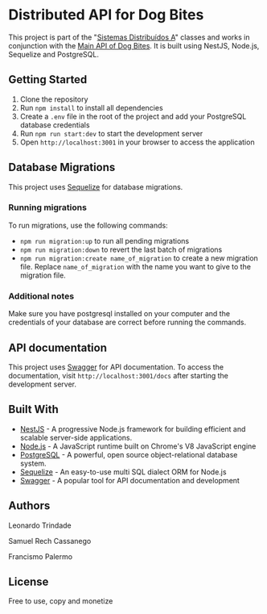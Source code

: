 # Distributed API for Dog Bites

This project is part of the "[Sistemas Distribuídos A](https://github.com/sistemas-distribuidos-ufsm)" classes and works in conjunction with the [Main API of Dog Bites](https://github.com/sistemas-distribuidos-ufsm/main-api). It is built using NestJS, Node.js, Sequelize and PostgreSQL.

## Getting Started

1. Clone the repository
2. Run `npm install` to install all dependencies
3. Create a `.env` file in the root of the project and add your PostgreSQL database credentials 
4. Run `npm run start:dev` to start the development server
5. Open `http://localhost:3001` in your browser to access the application

## Database Migrations

This project uses [Sequelize](https://sequelize.org/) for database migrations.

### Running migrations

To run migrations, use the following commands:

- `npm run migration:up` to run all pending migrations
- `npm run migration:down` to revert the last batch of migrations
- `npm run migration:create name_of_migration` to create a new migration file. Replace `name_of_migration` with the name you want to give to the migration file.

### Additional notes

Make sure you have postgresql installed on your computer and the credentials of your database are correct before running the commands.

## API documentation

This project uses [Swagger](https://swagger.io/) for API documentation. To access the documentation, visit `http://localhost:3001/docs` after starting the development server.

## Built With

- [NestJS](https://nestjs.com/) - A progressive Node.js framework for building efficient and scalable server-side applications.
- [Node.js](https://nodejs.org/) - A JavaScript runtime built on Chrome's V8 JavaScript engine
- [PostgreSQL](https://www.postgresql.org/) - A powerful, open source object-relational database system.
- [Sequelize](https://sequelize.org/) - An easy-to-use multi SQL dialect ORM for Node.js
- [Swagger](https://swagger.io/) - A popular tool for API documentation and development

## Authors

Leonardo Trindade

Samuel Rech Cassanego

Francismo Palermo

## License

Free to use, copy and monetize
